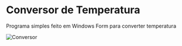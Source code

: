 # Conversor de Temperatura

Programa simples feito em Windows Form para converter temperatura


![Conversor](https://github.com/Dersaum/ConversorTemperatura/assets/86378481/e428dffa-2091-4b74-97de-5fa2c495c586)
